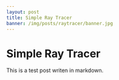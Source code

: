```yaml
---
layout: post
title: Simple Ray Tracer
banner: /img/posts/raytracer/banner.jpg
---
```


Simple Ray Tracer
=================

This is a test post writen in markdown. 
